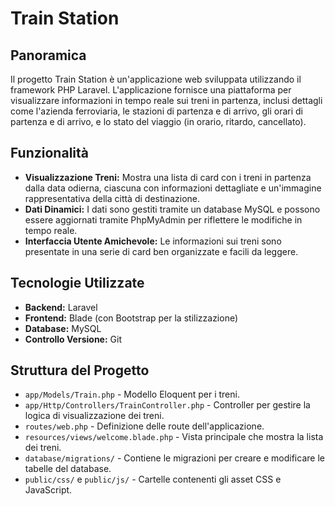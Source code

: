 # Train Station

## Panoramica

Il progetto Train Station è un'applicazione web sviluppata utilizzando il framework PHP Laravel. L'applicazione fornisce una piattaforma per visualizzare informazioni in tempo reale sui treni in partenza, inclusi dettagli come l'azienda ferroviaria, le stazioni di partenza e di arrivo, gli orari di partenza e di arrivo, e lo stato del viaggio (in orario, ritardo, cancellato).

## Funzionalità

-   **Visualizzazione Treni:** Mostra una lista di card con i treni in partenza dalla data odierna, ciascuna con informazioni dettagliate e un'immagine rappresentativa della città di destinazione.
-   **Dati Dinamici:** I dati sono gestiti tramite un database MySQL e possono essere aggiornati tramite PhpMyAdmin per riflettere le modifiche in tempo reale.
-   **Interfaccia Utente Amichevole:** Le informazioni sui treni sono presentate in una serie di card ben organizzate e facili da leggere.

## Tecnologie Utilizzate

-   **Backend:** Laravel
-   **Frontend:** Blade (con Bootstrap per la stilizzazione)
-   **Database:** MySQL
-   **Controllo Versione:** Git

## Struttura del Progetto

-   `app/Models/Train.php` - Modello Eloquent per i treni.
-   `app/Http/Controllers/TrainController.php` - Controller per gestire la logica di visualizzazione dei treni.
-   `routes/web.php` - Definizione delle route dell'applicazione.
-   `resources/views/welcome.blade.php` - Vista principale che mostra la lista dei treni.
-   `database/migrations/` - Contiene le migrazioni per creare e modificare le tabelle del database.
-   `public/css/` e `public/js/` - Cartelle contenenti gli asset CSS e JavaScript.
